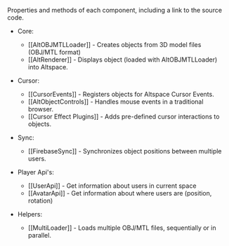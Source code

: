 Properties and methods of each component, including a link to the source code.

* Core: 
    * [[AltOBJMTLLoader]] - Creates objects from 3D model files (OBJ/MTL format)
    * [[AltRenderer]] - Displays object (loaded with AltOBJMTLLoader) into Altspace.

* Cursor: 
    * [[CursorEvents]] - Registers objects for Altspace Cursor Events.
    * [[AltObjectControls]] - Handles mouse events in a traditional browser.
    * [[Cursor Effect Plugins]] - Adds pre-defined cursor interactions to objects.

* Sync: 
    * [[FirebaseSync]] - Synchronizes object positions between multiple users.

* Player Api's:
    * [[UserApi]] - Get information about users in current space
    * [[AvatarApi]] - Get information about where users are (position, rotation)

* Helpers:
    * [[MultiLoader]] - Loads multiple OBJ/MTL files, sequentially or in parallel.

